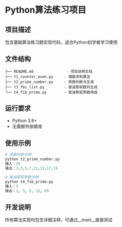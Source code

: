 # Python算法练习项目

## 项目描述
包含基础算法练习题实现代码，适合Python初学者学习使用

## 文件结构
```
├── README.md               - 项目说明文档
├── t1_counter_even.py     - 偶数求和算法
├── t2_prime_number.py     - 质数判断与生成
├── t3_fbi_list.py         - 斐波那契数列生成
└── t4_fib_prime.py        - 斐波那契质数筛选
```

## 运行要求
- Python 3.8+
- 无需额外依赖库

## 使用示例
```python
# 质数判断示例
python t2_prime_number.py
输入：20
输出：2,3,5,7,11,13,17,19

# 斐波那契质数示例
python t4_fib_prime.py
输入：5
输出：2, 3, 5, 13, 89
```

## 开发说明
所有算法实现均包含详细注释，可通过__main__直接测试